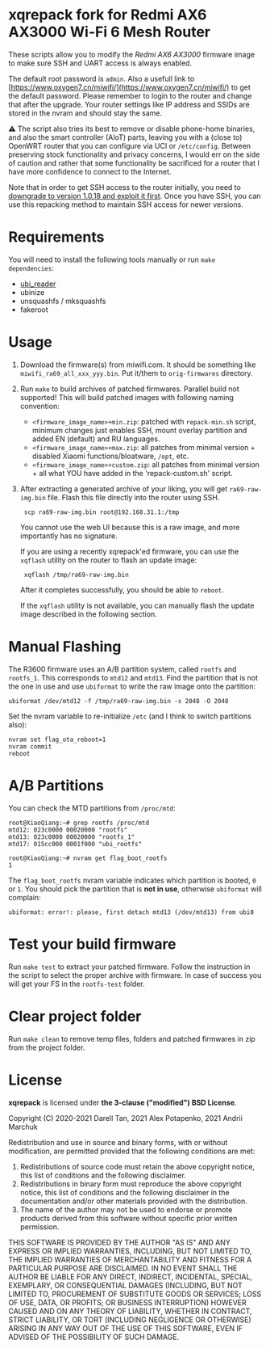xqrepack fork for Redmi AX6 AX3000 Wi-Fi 6 Mesh Router
=========

These scripts allow you to modify the *Redmi AX6 AX3000* firmware image to make sure SSH and UART access is always enabled.

The default root password is `admin`. Also a usefull link to [https://www.oxygen7.cn/miwifi/](https://www.oxygen7.cn/miwifi/) to get the default password. Please remember to login to the router and change that after the upgrade. Your router settings like IP address and SSIDs are stored in the nvram and should stay the same.

⚠ The script also tries its best to remove or disable phone-home binaries, and also the smart controller (AIoT) parts, leaving you with a (close to) OpenWRT router that you can configure via UCI or `/etc/config`.
Between preserving stock functionality and privacy concerns, I would err on the side of caution and rather that some functionality be sacrificed for a router that I have more confidence to connect to the Internet.

Note that in order to get SSH access to the router initially, you need to [downgrade to version 1.0.18 and exploit it first](https://4pda.to/forum/index.php?s=&showtopic=1001499&view=findpost&p=101751132).
Once you have SSH, you can use this repacking method to maintain SSH access for newer versions.

Requirements
==============

You will need to install the following tools manually or run `make dependencies`:

- [ubi_reader](https://github.com/jrspruitt/ubi_reader)
- ubinize
- unsquashfs / mksquashfs
- fakeroot

Usage
=======

1. Download the firmware(s) from miwifi.com.
   It should be something like `miwifi_ra69_all_xxx_yyy.bin`.
   Put it/them to `orig-firmwares` directory.

2. Run `make` to build archives of patched firmwares.
   Parallel build not supported!
   This will build patched images with following naming convention:
   - `<firmware_image_name>+min.zip`: patched with `repack-min.sh` script, minimum changes just enables SSH, mount overlay partition and added EN (default) and RU languages.
   - `<firmware_image_name>+max.zip`: all patches from minimal version + disabled Xiaomi functions/bloatware, `/opt`, etc. 
   - `<firmware_image_name>+custom.zip`: all patches from minimal version + all what YOU have added in the 'repack-custom.sh' script.

3. After extracting a generated archive of your liking, you will get `ra69-raw-img.bin` file.
   Flash this file directly into the router using SSH.
        
        scp ra69-raw-img.bin root@192.168.31.1:/tmp

   You cannot use the web UI because this is a raw image, and more importantly has no signature.

   If you are using a recently xqrepack'ed firmware, you can use the `xqflash` utility on the router to flash an update image:

        xqflash /tmp/ra69-raw-img.bin

   After it completes successfully, you should be able to `reboot`.

   If the `xqflash` utility is not available, you can manually flash the update image described in the following section.


Manual Flashing
================

The R3600 firmware uses an A/B partition system, called `rootfs` and `rootfs_1`. This corresponds to `mtd12` and `mtd13`. Find the partition that is not the one in use and use `ubiformat` to write the raw image onto the partition:

    ubiformat /dev/mtd12 -f /tmp/ra69-raw-img.bin -s 2048 -O 2048

Set the nvram variable to re-initialize `/etc` (and I think to switch partitions also):

    nvram set flag_ota_reboot=1
    nvram commit
    reboot


A/B Partitions
===============

You can check the MTD partitions from `/proc/mtd`:

```
root@XiaoQiang:~# grep rootfs /proc/mtd
mtd12: 023c0000 00020000 "rootfs"
mtd13: 023c0000 00020000 "rootfs_1"
mtd17: 015cc000 0001f000 "ubi_rootfs"

root@XiaoQiang:~# nvram get flag_boot_rootfs
1
```

The `flag_boot_rootfs` nvram variable indicates which partition is booted, `0` or `1`.
You should pick the partition that is **not in use**, otherwise `ubiformat` will complain:

    ubiformat: error!: please, first detach mtd13 (/dev/mtd13) from ubi0


Test your build firmware
==========================
Run `make test` to extract your patched firmware. Follow the instruction in the script to select the proper archive
with firmware. In case of success you will get your FS in the `rootfs-test` folder. 


Clear project folder
======================
Run `make clean` to remove temp files, folders and patched firmwares in zip from the project folder. 


License
=========

**xqrepack** is licensed under **the 3-clause ("modified") BSD License**.

Copyright (C) 2020-2021 Darell Tan, 2021 Alex Potapenko, 2021 Andrii Marchuk

Redistribution and use in source and binary forms, with or without
modification, are permitted provided that the following conditions
are met:

1. Redistributions of source code must retain the above copyright
   notice, this list of conditions and the following disclaimer.
2. Redistributions in binary form must reproduce the above copyright
   notice, this list of conditions and the following disclaimer in the
   documentation and/or other materials provided with the distribution.
3. The name of the author may not be used to endorse or promote products
   derived from this software without specific prior written permission.

THIS SOFTWARE IS PROVIDED BY THE AUTHOR "AS IS" AND ANY EXPRESS OR
IMPLIED WARRANTIES, INCLUDING, BUT NOT LIMITED TO, THE IMPLIED WARRANTIES
OF MERCHANTABILITY AND FITNESS FOR A PARTICULAR PURPOSE ARE DISCLAIMED.
IN NO EVENT SHALL THE AUTHOR BE LIABLE FOR ANY DIRECT, INDIRECT,
INCIDENTAL, SPECIAL, EXEMPLARY, OR CONSEQUENTIAL DAMAGES (INCLUDING, BUT
NOT LIMITED TO, PROCUREMENT OF SUBSTITUTE GOODS OR SERVICES; LOSS OF USE,
DATA, OR PROFITS; OR BUSINESS INTERRUPTION) HOWEVER CAUSED AND ON ANY
THEORY OF LIABILITY, WHETHER IN CONTRACT, STRICT LIABILITY, OR TORT
(INCLUDING NEGLIGENCE OR OTHERWISE) ARISING IN ANY WAY OUT OF THE USE OF
THIS SOFTWARE, EVEN IF ADVISED OF THE POSSIBILITY OF SUCH DAMAGE.